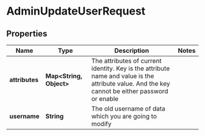 # AdminUpdateUserRequest

## Properties
Name | Type | Description | Notes
------------ | ------------- | ------------- | -------------
**attributes** | **Map&lt;String, Object&gt;** | The attributes of current identity. Key is the attribute name and value is the attribute value. And the key cannot be either password or enable | 
**username** | **String** | The old username of data which you are going to modify | 
